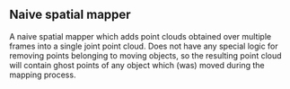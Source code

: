 ## Naive spatial mapper

A naive spatial mapper which adds point clouds obtained over multiple frames into a single joint point cloud.
Does not have any special logic for removing points belonging to moving objects, so the resulting point cloud will contain ghost points of any object which (was) moved during the mapping process.
